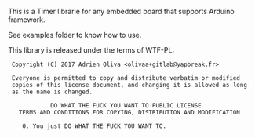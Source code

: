 This is a Timer librarie for any embedded board that supports Arduino
framework.

See examples folder to know how to use.

This library is released under the terms of WTF-PL:

```
 Copyright (C) 2017 Adrien Oliva <olivaa+gitlab@yapbreak.fr>

 Everyone is permitted to copy and distribute verbatim or modified
 copies of this license document, and changing it is allowed as long
 as the name is changed.

            DO WHAT THE FUCK YOU WANT TO PUBLIC LICENSE
   TERMS AND CONDITIONS FOR COPYING, DISTRIBUTION AND MODIFICATION

    0. You just DO WHAT THE FUCK YOU WANT TO.
```
